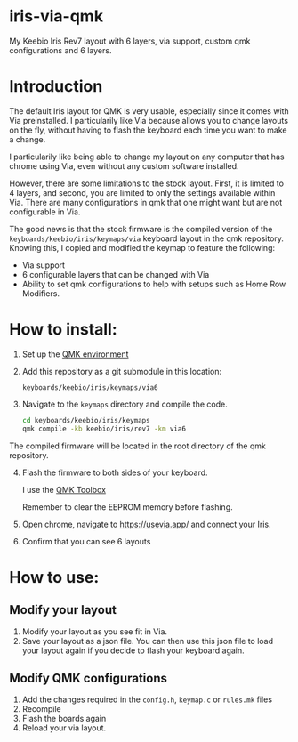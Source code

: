 # iris-via-qmk
My Keebio Iris Rev7 layout with 6 layers, via support, custom qmk configurations and 6 layers.

# Introduction

The default Iris layout for QMK is very usable, especially 
since it comes with Via preinstalled. I particularily like
Via because allows you to change layouts on the fly, without 
having to flash the keyboard each time you want to make a change.

I particularily like being able to change my layout
on any computer that has chrome using Via, even without 
any custom software installed. 

However, there are some limitations to the stock layout.
First, it is limited to 4 layers, and second, you are
limited to only the settings available within Via.
There are many configurations in qmk that one might
want but are not configurable in Via.

The good news is that the stock firmware is the
compiled version of the `keyboards/keebio/iris/keymaps/via`
keyboard layout in the qmk repository. Knowing this, I 
copied and modified the keymap to feature the following:

* Via support
* 6 configurable layers that can be changed with Via
* Ability to set qmk configurations to help with 
    setups such as Home Row Modifiers.


# How to install:

1. Set up the [QMK environment](https://docs.qmk.fm/#/newbs_getting_started)

2. Add this repository as a git submodule in this location:


    ```
    keyboards/keebio/iris/keymaps/via6
    ```

3. Navigate to the `keymaps` directory and compile the code.

    ``` bash
    cd keyboards/keebio/iris/keymaps
    qmk compile -kb keebio/iris/rev7 -km via6
    ```

The compiled firmware will be located in the root directory of the qmk repository. 

4. Flash the firmware to both sides of your keyboard.

    I use the [QMK Toolbox](https://docs-gitbook.keeb.io/docs/flashing-firmware#using-qmk-toolbox)

    Remember to clear the EEPROM memory before flashing.

5. Open chrome, navigate to https://usevia.app/ and connect your Iris.

6. Confirm that you can see 6 layouts

# How to use:

## Modify your layout
1. Modify your layout as you see fit in Via.
2. Save your layout as a json file. You can then use this 
    json file to load your layout again if you decide
    to flash your keyboard again.


## Modify QMK configurations
1. Add the changes required in the `config.h`, `keymap.c` or `rules.mk` files
2. Recompile
3. Flash the boards again
4. Reload your via layout. 